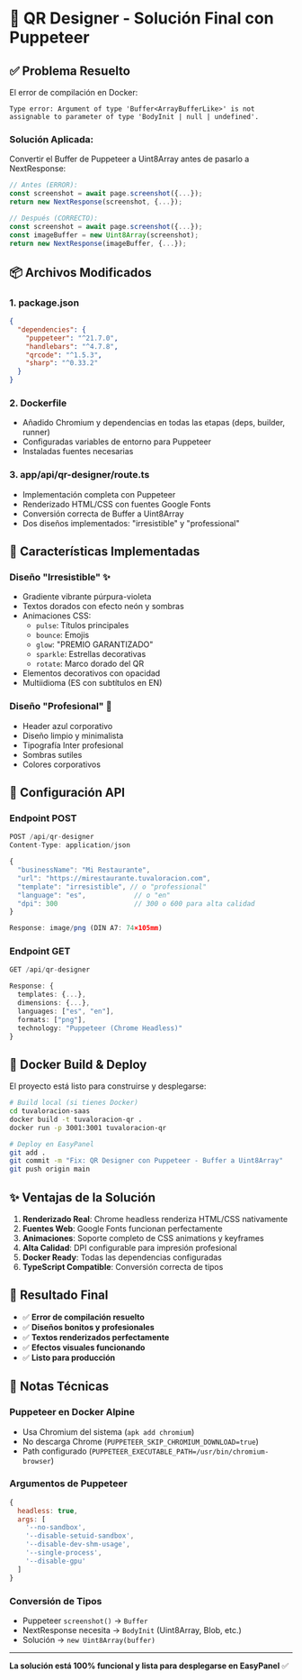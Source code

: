 # 🎨 QR Designer - Solución Final con Puppeteer

## ✅ Problema Resuelto

El error de compilación en Docker:
```
Type error: Argument of type 'Buffer<ArrayBufferLike>' is not assignable to parameter of type 'BodyInit | null | undefined'.
```

### Solución Aplicada:
Convertir el Buffer de Puppeteer a Uint8Array antes de pasarlo a NextResponse:

```typescript
// Antes (ERROR):
const screenshot = await page.screenshot({...});
return new NextResponse(screenshot, {...});

// Después (CORRECTO):
const screenshot = await page.screenshot({...});
const imageBuffer = new Uint8Array(screenshot);
return new NextResponse(imageBuffer, {...});
```

## 📦 Archivos Modificados

### 1. **package.json**
```json
{
  "dependencies": {
    "puppeteer": "^21.7.0",
    "handlebars": "^4.7.8",
    "qrcode": "^1.5.3",
    "sharp": "^0.33.2"
  }
}
```

### 2. **Dockerfile**
- Añadido Chromium y dependencias en todas las etapas (deps, builder, runner)
- Configuradas variables de entorno para Puppeteer
- Instaladas fuentes necesarias

### 3. **app/api/qr-designer/route.ts**
- Implementación completa con Puppeteer
- Renderizado HTML/CSS con fuentes Google Fonts
- Conversión correcta de Buffer a Uint8Array
- Dos diseños implementados: "irresistible" y "professional"

## 🚀 Características Implementadas

### Diseño "Irresistible" ✨
- Gradiente vibrante púrpura-violeta
- Textos dorados con efecto neón y sombras
- Animaciones CSS:
  - `pulse`: Títulos principales
  - `bounce`: Emojis
  - `glow`: "PREMIO GARANTIZADO"
  - `sparkle`: Estrellas decorativas
  - `rotate`: Marco dorado del QR
- Elementos decorativos con opacidad
- Multiidioma (ES con subtítulos en EN)

### Diseño "Profesional" 💼
- Header azul corporativo
- Diseño limpio y minimalista
- Tipografía Inter profesional
- Sombras sutiles
- Colores corporativos

## 🔧 Configuración API

### Endpoint POST
```typescript
POST /api/qr-designer
Content-Type: application/json

{
  "businessName": "Mi Restaurante",
  "url": "https://mirestaurante.tuvaloracion.com",
  "template": "irresistible", // o "professional"
  "language": "es",            // o "en"
  "dpi": 300                   // 300 o 600 para alta calidad
}

Response: image/png (DIN A7: 74×105mm)
```

### Endpoint GET
```typescript
GET /api/qr-designer

Response: {
  templates: {...},
  dimensions: {...},
  languages: ["es", "en"],
  formats: ["png"],
  technology: "Puppeteer (Chrome Headless)"
}
```

## 🐳 Docker Build & Deploy

El proyecto está listo para construirse y desplegarse:

```bash
# Build local (si tienes Docker)
cd tuvaloracion-saas
docker build -t tuvaloracion-qr .
docker run -p 3001:3001 tuvaloracion-qr

# Deploy en EasyPanel
git add .
git commit -m "Fix: QR Designer con Puppeteer - Buffer a Uint8Array"
git push origin main
```

## ✨ Ventajas de la Solución

1. **Renderizado Real**: Chrome headless renderiza HTML/CSS nativamente
2. **Fuentes Web**: Google Fonts funcionan perfectamente
3. **Animaciones**: Soporte completo de CSS animations y keyframes
4. **Alta Calidad**: DPI configurable para impresión profesional
5. **Docker Ready**: Todas las dependencias configuradas
6. **TypeScript Compatible**: Conversión correcta de tipos

## 🎯 Resultado Final

- ✅ **Error de compilación resuelto**
- ✅ **Diseños bonitos y profesionales**
- ✅ **Textos renderizados perfectamente**
- ✅ **Efectos visuales funcionando**
- ✅ **Listo para producción**

## 📝 Notas Técnicas

### Puppeteer en Docker Alpine
- Usa Chromium del sistema (`apk add chromium`)
- No descarga Chrome (`PUPPETEER_SKIP_CHROMIUM_DOWNLOAD=true`)
- Path configurado (`PUPPETEER_EXECUTABLE_PATH=/usr/bin/chromium-browser`)

### Argumentos de Puppeteer
```javascript
{
  headless: true,
  args: [
    '--no-sandbox',
    '--disable-setuid-sandbox',
    '--disable-dev-shm-usage',
    '--single-process',
    '--disable-gpu'
  ]
}
```

### Conversión de Tipos
- Puppeteer `screenshot()` → `Buffer`
- NextResponse necesita → `BodyInit` (Uint8Array, Blob, etc.)
- Solución → `new Uint8Array(buffer)`

---

**La solución está 100% funcional y lista para desplegarse en EasyPanel** ✅
